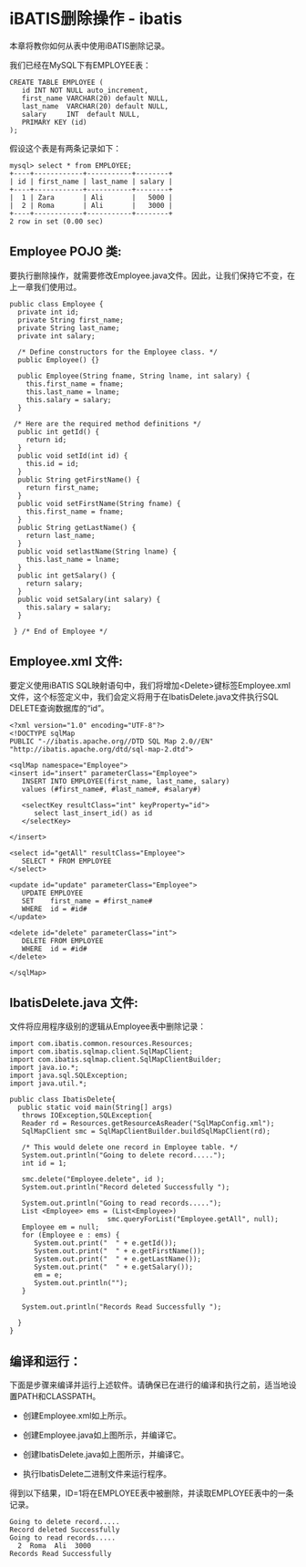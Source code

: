 # iBATIS删除操作 - ibatis

本章将教你如何从表中使用iBATIS删除记录。

我们已经在MySQL下有EMPLOYEE表：

```
CREATE TABLE EMPLOYEE (
   id INT NOT NULL auto_increment,
   first_name VARCHAR(20) default NULL,
   last_name  VARCHAR(20) default NULL,
   salary     INT  default NULL,
   PRIMARY KEY (id)
);
```

假设这个表是有两条记录如下：

```
mysql> select * from EMPLOYEE;
+----+------------+-----------+--------+
| id | first_name | last_name | salary |
+----+------------+-----------+--------+
|  1 | Zara       | Ali       |   5000 |
|  2 | Roma       | Ali       |   3000 |
+----+------------+-----------+--------+
2 row in set (0.00 sec)
```

## Employee POJO 类:

要执行删除操作，就需要修改Employee.java文件。因此，让我们保持它不变，在上一章我们使用过。

```
public class Employee {
  private int id;
  private String first_name; 
  private String last_name;   
  private int salary;  

  /* Define constructors for the Employee class. */
  public Employee() {}

  public Employee(String fname, String lname, int salary) {
    this.first_name = fname;
    this.last_name = lname;
    this.salary = salary;
  }

 /* Here are the required method definitions */
  public int getId() {
    return id;
  }
  public void setId(int id) {
    this.id = id;
  }
  public String getFirstName() {
    return first_name;
  }
  public void setFirstName(String fname) {
    this.first_name = fname;
  }
  public String getLastName() {
    return last_name;
  }
  public void setlastName(String lname) {
    this.last_name = lname;
  }
  public int getSalary() {
    return salary;
  }
  public void setSalary(int salary) {
    this.salary = salary;
  }

 } /* End of Employee */
```

## Employee.xml 文件:

要定义使用iBATIS SQL映射语句中，我们将增加&lt;Delete&gt;键标签Employee.xml文件，这个标签定义中，我们会定义将用于在IbatisDelete.java文件执行SQL DELETE查询数据库的“id”。

```
<?xml version="1.0" encoding="UTF-8"?>
<!DOCTYPE sqlMap 
PUBLIC "-//ibatis.apache.org//DTD SQL Map 2.0//EN"
"http://ibatis.apache.org/dtd/sql-map-2.dtd">

<sqlMap namespace="Employee">
<insert id="insert" parameterClass="Employee">
   INSERT INTO EMPLOYEE(first_name, last_name, salary)
   values (#first_name#, #last_name#, #salary#)

   <selectKey resultClass="int" keyProperty="id">
      select last_insert_id() as id
   </selectKey>

</insert>

<select id="getAll" resultClass="Employee">
   SELECT * FROM EMPLOYEE
</select>

<update id="update" parameterClass="Employee">
   UPDATE EMPLOYEE
   SET    first_name = #first_name#
   WHERE  id = #id#
</update>

<delete id="delete" parameterClass="int">
   DELETE FROM EMPLOYEE
   WHERE  id = #id#
</delete>

</sqlMap>
```

## IbatisDelete.java 文件:

文件将应用程序级别的逻辑从Employee表中删除记录：

```
import com.ibatis.common.resources.Resources;
import com.ibatis.sqlmap.client.SqlMapClient;
import com.ibatis.sqlmap.client.SqlMapClientBuilder;
import java.io.*;
import java.sql.SQLException;
import java.util.*;

public class IbatisDelete{
  public static void main(String[] args)
   throws IOException,SQLException{
   Reader rd = Resources.getResourceAsReader("SqlMapConfig.xml");
   SqlMapClient smc = SqlMapClientBuilder.buildSqlMapClient(rd);

   /* This would delete one record in Employee table. */
   System.out.println("Going to delete record.....");
   int id = 1;

   smc.delete("Employee.delete", id );
   System.out.println("Record deleted Successfully ");

   System.out.println("Going to read records.....");
   List <Employee> ems = (List<Employee>)
                        smc.queryForList("Employee.getAll", null);
   Employee em = null;
   for (Employee e : ems) {
      System.out.print("  " + e.getId());
      System.out.print("  " + e.getFirstName());
      System.out.print("  " + e.getLastName());
      System.out.print("  " + e.getSalary());
      em = e; 
      System.out.println("");
   }    

   System.out.println("Records Read Successfully ");

  }
} 
```

## 编译和运行：

下面是步骤来编译并运行上述软件。请确保已在进行的编译和执行之前，适当地设置PATH和CLASSPATH。

*   创建Employee.xml如上所示。

*   创建Employee.java如上图所示，并编译它。

*   创建IbatisDelete.java如上图所示，并编译它。

*   执行IbatisDelete二进制文件来运行程序。

得到以下结果，ID=1将在EMPLOYEE表中被删除，并读取EMPLOYEE表中的一条记录。

```
Going to delete record.....
Record deleted Successfully
Going to read records.....
  2  Roma  Ali  3000
Records Read Successfully
```

